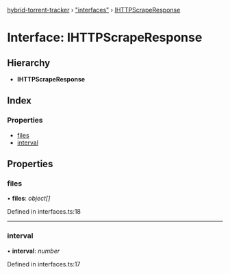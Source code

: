 [hybrid-torrent-tracker](../README.md) › ["interfaces"](../modules/_interfaces_.md) › [IHTTPScrapeResponse](_interfaces_.ihttpscraperesponse.md)

# Interface: IHTTPScrapeResponse

## Hierarchy

* **IHTTPScrapeResponse**

## Index

### Properties

* [files](_interfaces_.ihttpscraperesponse.md#files)
* [interval](_interfaces_.ihttpscraperesponse.md#interval)

## Properties

###  files

• **files**: *object[]*

Defined in interfaces.ts:18

___

###  interval

• **interval**: *number*

Defined in interfaces.ts:17
